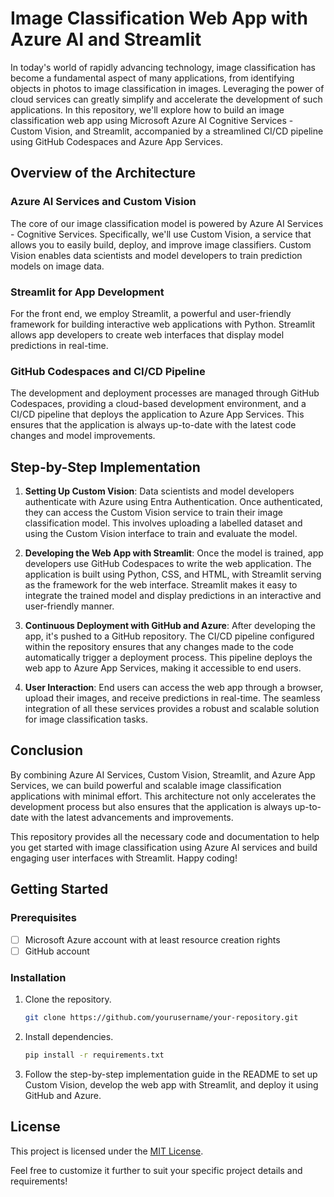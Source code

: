 # Image Classification Web App with Azure AI and Streamlit

In today's world of rapidly advancing technology, image classification has become a fundamental aspect of many applications, from identifying objects in photos to image classification in images. Leveraging the power of cloud services can greatly simplify and accelerate the development of such applications. In this repository, we'll explore how to build an image classification web app using Microsoft Azure AI Cognitive Services - Custom Vision, and Streamlit, accompanied by a streamlined CI/CD pipeline using GitHub Codespaces and Azure App Services.

## Overview of the Architecture

### Azure AI Services and Custom Vision
The core of our image classification model is powered by Azure AI Services - Cognitive Services. Specifically, we'll use Custom Vision, a service that allows you to easily build, deploy, and improve image classifiers. Custom Vision enables data scientists and model developers to train prediction models on image data.

### Streamlit for App Development
For the front end, we employ Streamlit, a powerful and user-friendly framework for building interactive web applications with Python. Streamlit allows app developers to create web interfaces that display model predictions in real-time.

### GitHub Codespaces and CI/CD Pipeline
The development and deployment processes are managed through GitHub Codespaces, providing a cloud-based development environment, and a CI/CD pipeline that deploys the application to Azure App Services. This ensures that the application is always up-to-date with the latest code changes and model improvements.

## Step-by-Step Implementation

1. **Setting Up Custom Vision**: Data scientists and model developers authenticate with Azure using Entra Authentication. Once authenticated, they can access the Custom Vision service to train their image classification model. This involves uploading a labelled dataset and using the Custom Vision interface to train and evaluate the model.

2. **Developing the Web App with Streamlit**: Once the model is trained, app developers use GitHub Codespaces to write the web application. The application is built using Python, CSS, and HTML, with Streamlit serving as the framework for the web interface. Streamlit makes it easy to integrate the trained model and display predictions in an interactive and user-friendly manner.

3. **Continuous Deployment with GitHub and Azure**: After developing the app, it's pushed to a GitHub repository. The CI/CD pipeline configured within the repository ensures that any changes made to the code automatically trigger a deployment process. This pipeline deploys the web app to Azure App Services, making it accessible to end users.

4. **User Interaction**: End users can access the web app through a browser, upload their images, and receive predictions in real-time. The seamless integration of all these services provides a robust and scalable solution for image classification tasks.

## Conclusion

By combining Azure AI Services, Custom Vision, Streamlit, and Azure App Services, we can build powerful and scalable image classification applications with minimal effort. This architecture not only accelerates the development process but also ensures that the application is always up-to-date with the latest advancements and improvements.

This repository provides all the necessary code and documentation to help you get started with image classification using Azure AI services and build engaging user interfaces with Streamlit. Happy coding!

## Getting Started

### Prerequisites
- [ ] Microsoft Azure account with at least resource creation rights
- [ ] GitHub account

### Installation
1. Clone the repository.
   ```bash
   git clone https://github.com/yourusername/your-repository.git

2. Install dependencies.
   ```bash
   pip install -r requirements.txt

3. Follow the step-by-step implementation guide in the README to set up Custom Vision, develop the web app with Streamlit, and deploy it using GitHub and Azure.

## License
This project is licensed under the [MIT License](https://github.com/geekindata/AzureAI-ImageClassification-CustomVision/blob/main/LICENSE).

Feel free to customize it further to suit your specific project details and requirements!
